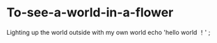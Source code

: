 # To-see-a-world-in-a-flower
Lighting up the world outside with my own world
echo  'hello world ！' ; 
